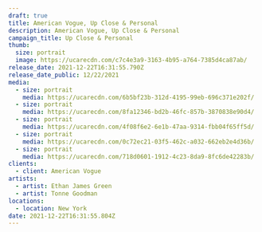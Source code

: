 ```yaml
---
draft: true
title: American Vogue, Up Close & Personal
description: American Vogue, Up Close & Personal
campaign_title: Up Close & Personal
thumb:
  size: portrait
  image: https://ucarecdn.com/c7c4e3a9-3163-4b95-a764-7385d4ca87ab/
release_date: 2021-12-22T16:31:55.790Z
release_date_public: 12/22/2021
media:
  - size: portrait
    media: https://ucarecdn.com/6b5bf23b-312d-4195-99eb-696c371e202f/
  - size: portrait
    media: https://ucarecdn.com/8fa12346-bd2b-46fc-857b-3870838e90d4/
  - size: portrait
    media: https://ucarecdn.com/4f08f6e2-6e1b-47aa-9314-fbb04f65ff5d/
  - size: portrait
    media: https://ucarecdn.com/0c72ec21-03f5-462c-a032-662eb2e4d36b/
  - size: portrait
    media: https://ucarecdn.com/718d0601-1912-4c23-8da9-8fc6de42283b/
clients:
  - client: American Vogue
artists:
  - artist: Ethan James Green
  - artist: Tonne Goodman
locations:
  - location: New York
date: 2021-12-22T16:31:55.804Z
---
```

